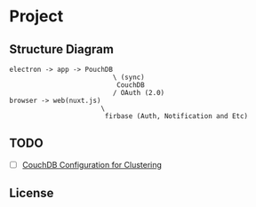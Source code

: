 # Project

## Structure Diagram

```
electron -> app -> PouchDB
                          \ (sync)
                           CouchDB
                          / OAuth (2.0)
browser -> web(nuxt.js)
                       \
                        firbase (Auth, Notification and Etc)
```

## TODO

* [ ] [CouchDB Configuration for Clustering](http://docs.couchdb.org/en/stable/config/cluster.html)

## License